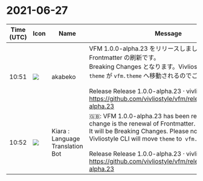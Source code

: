 # 2021-06-27

|Time (UTC)|Icon|Name|Message|
|---|---|---|---|
|10:51|![](https://avatars.slack-edge.com/2019-05-15/624511073651_25909952cd7a069ceed2_72.png)|akabeko|VFM 1.0.0-alpha.23 をリリースしました。主な変更点は Frontmatter の刷新です。<br>Breaking Changes となります。Vivliostyle CLI としては `theme` が `vfm.theme` へ移動されるのでご注意ください。<br><br>Release Release 1.0.0-alpha.23 · vivliostyle/vfm<br><https://github.com/vivliostyle/vfm/releases/tag/v1.0.0-alpha.23>|
|10:52|![](https://avatars.slack-edge.com/2021-03-01/1807880975282_5c8ad89e782096649baa_72.png)|Kiara : Language Translation Bot|🇬🇧: VFM 1.0.0-alpha.23 has been released. The main change is the renewal of Frontmatter.<br>It will be Breaking Changes. Please note that the Vivliostyle CLI will move `theme` to` vfm.theme`.<br><br>Release Release 1.0.0-alpha.23 · vivliostyle / vfm<br><https://github.com/vivliostyle/vfm/releases/tag/v1.0.0-alpha.23>|

